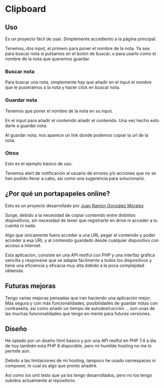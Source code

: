 # Clipboard

## Uso

Es un proyecto fácil de usar. Simplemente accediento a la página principal.

Tenemos, dos input, el primero para poner el nombre de la nota. Ya sea para buscar nota si pulsamos en el boton de buscar, o para usarlo como el nombre de la nota que queremos guardar.

### Buscar nota

Para buscar una nota, simplemente hay que añadir en el input el nombre que le pusieramos a la nota y hacer click en buscar nota.

### Guardar nota

Tenemos que poner el nombre de la nota en su input.

En el input para añadir el contenido añadir el contenido. Una vez hecho esto darle a guardar nota.

Al guardar nota, nos aparece un link donde podemos copiar la url de la nota.

### Otros

Esto es el ejemplo básico de uso.

Tenemos alert de notificación al usuario de errores y/o acciones que no se han podido llevar a cabo, asi como una sugerencia para solucionarlo.

## ¿Por qué un portapapeles online?

Esto es un proyecto desarrollado por [Juan Ramón González Morales](https://jrgonzalez.es "Juan Ramón González Morales - Software Analyst") 

Surge, debido a la necesidad de copiar contenido entre distintos dispositivos, sin necesidad de tener que registrarte en drive ni acceder a tu cuenta ni nada.

Algo que únicamente fuera acceder a una URL pegar el contenido y poder acceder a esa URL y al contenido guardado desde cualquier dispositivo con acceso a Internet.

Esta aplicacion, consiste en una API restful con PHP y una interfaz gráfica sencilla y responsive que se adapta fácilmente a todos los dispositivos y tiene una eficiencia y eficacia muy alta debido a la poca complejidad obtenida.

## Futuras mejoras

Tengo varias mejoras pensadas que iran haciendo una aplicación mejor. Más segura y con más funcionalidades, posibilidades de guardar notas con contraseña, asi como añadir un tiempo de autodestrucción ... son unas de las muchas funcionalidades que tengo en mente para futuras versiones.

## Diseño

He optado por un diseño html básico y por una API restful en PHP 7.4 a dia de hoy también esta PHP 8 disponible, pero mi humilde hosting no me lo permite aún.

Debido a las limitaciones de mi hosting, tampoco he usado namespaces ni composer, lo cual es algo que pronto añadiré.

Asi como los unit tests que ya los tengo desarrollados, pero no los tengo subidos actualmente al repositorio.

